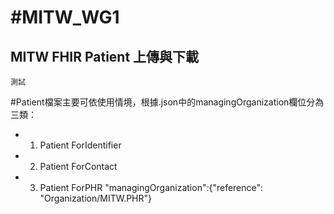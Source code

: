 # #MITW_WG1
## MITW FHIR Patient 上傳與下載
```
測試
```
#Patient檔案主要可依使用情境，根據.json中的managingOrganization欄位分為三類：
* 1. Patient ForIdentifier

* 2. Patient ForContact

* 3. Patient ForPHR
"managingOrganization":{"reference": "Organization/MITW.PHR"}

